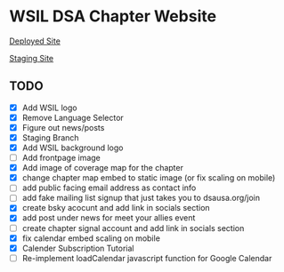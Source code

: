 # WSIL DSA Chapter Website

[Deployed Site](https://wsildsa.github.io)

[Staging Site](https://wsildsa-staging.netlify.app)

## TODO
- [x] Add WSIL logo
- [x] Remove Language Selector
- [x] Figure out news/posts
- [x] Staging Branch
- [x] Add WSIL background logo
- [ ] Add frontpage image
- [x] Add image of coverage map for the chapter
- [x] change chapter map embed to static image (or fix scaling on mobile)
- [ ] add public facing email address as contact info
- [ ] add fake mailing list signup that just takes you to dsausa.org/join
- [x] create bsky acocunt and add link in socials section
- [x] add post under news for meet your allies event
- [ ] create chapter signal account and add link in socials section
- [x] fix calendar embed scaling on mobile
- [x] Calender Subscription Tutorial
- [ ] Re-implement loadCalendar javascript function for Google Calendar
